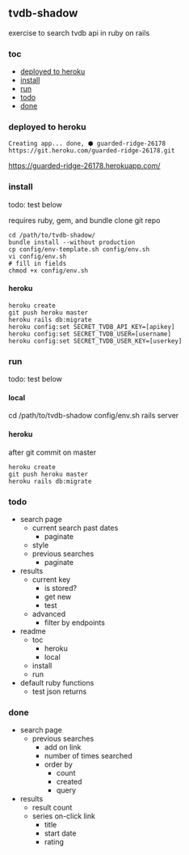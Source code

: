 ## tvdb-shadow

exercise to search tvdb api in ruby on rails


### toc

- [deployed to heroku]
- [install]
- [run]
- [todo]
- [done]


### deployed to heroku

    Creating app... done, ⬢ guarded-ridge-26178
    https://git.heroku.com/guarded-ridge-26178.git

https://guarded-ridge-26178.herokuapp.com/


### install

todo: test below

requires ruby, gem, and bundle
clone git repo

    cd /path/to/tvdb-shadow/
    bundle install --without production
    cp config/env-template.sh config/env.sh
    vi config/env.sh
    # fill in fields
    chmod +x config/env.sh


#### heroku

    heroku create
    git push heroku master
    heroku rails db:migrate
    heroku config:set SECRET_TVDB_API_KEY=[apikey]
    heroku config:set SECRET_TVDB_USER=[username]
    heroku config:set SECRET_TVDB_USER_KEY=[userkey]
   

### run

todo: test below

#### local

   cd /path/to/tvdb-shadow
   config/env.sh
   rails server


#### heroku

after git commit on master

    heroku create
    git push heroku master
    heroku rails db:migrate


### todo

- search page
  - current search past dates
    - paginate
  - style
  - previous searches
    - paginate
- results
  - current key
    - is stored?
    - get new
    - test
  - advanced
    - filter by endpoints
- readme
  - toc
    - heroku
    - local
  - install
  - run
- default ruby functions
  - test json returns


### done
- search page
  - previous searches
    - add on link
    - number of times searched
    - order by
      - count
      - created
      - query
- results
  - result count
  - series on-click link
    - title 
    - start date
    - rating

[deployed to heroku]:#deployed-to-heroku
[install]:#install
[run]:#run

[todo]:#todo
[done]:#done
